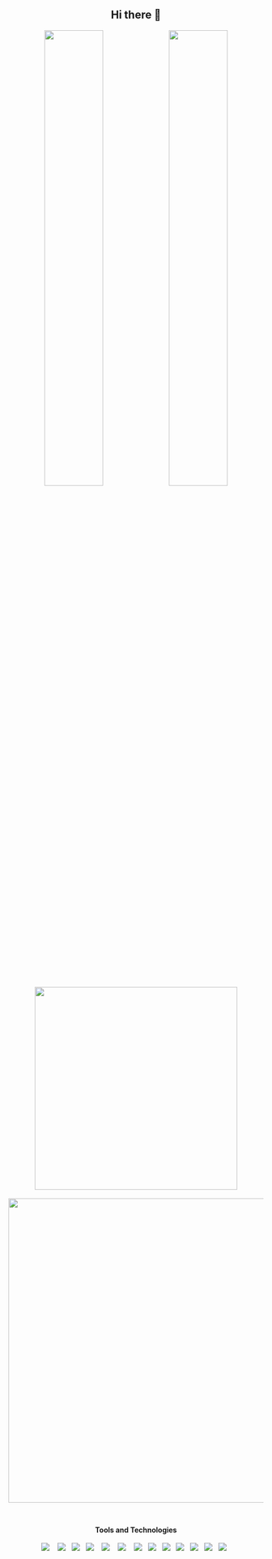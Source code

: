 <h2 align="center">
Hi there 👋
</h2>

<p align="center">
 <img width="48%" src="https://github-readme-stats.vercel.app/api?username=vikre&show_icons=true&theme=radical&count_private=true&custom_title=@vikre" /> 
 <img width="48%" src="https://github-readme-streak-stats.herokuapp.com/?user=vikre&theme=radical" />
</p>

<p align="center">
 <img width="400px" src="https://github-readme-stats.vercel.app/api/top-langs/?username=vikre&layout=compact&theme=radical&custom_title=Languages" /> 
 <br>
 <br>
 <img width="600px"src="https://activity-graph.herokuapp.com/graph?username=vikre&theme=redical">
</p>

<br>

<p align="center">
  <b>Tools and Technologies</b>
  <br>
  <br>
  <img src="https://img.shields.io/badge/HTML5-E34F26?style=for-the-badge&logo=html5&logoColor=white" />&nbsp;&nbsp;&nbsp;
  <img src="https://img.shields.io/badge/CSS3-1572B6?style=for-the-badge&logo=css3&logoColor=white" />&nbsp;&nbsp;  
   <img src="https://img.shields.io/badge/JavaScript-323330?style=for-the-badge&logo=javascript&logoColor=F7DF1E" />&nbsp;&nbsp;
  <img src="https://img.shields.io/badge/Node.js-339933?style=for-the-badge&logo=nodedotjs&logoColor=white" />&nbsp;&nbsp;&nbsp;
  <img src="https://img.shields.io/badge/Express.js-000000?style=for-the-badge&logo=express&logoColor=white" />&nbsp;&nbsp;&nbsp;
  <img src="https://img.shields.io/badge/React-20232A?style=for-the-badge&logo=react&logoColor=61DAFB" />&nbsp;&nbsp;&nbsp;
  <img src="https://img.shields.io/badge/Java-ED8B00?style=for-the-badge&logo=java&logoColor=white" />&nbsp;&nbsp;
  <img src="https://img.shields.io/badge/npm-CB3837?style=for-the-badge&logo=npm&logoColor=white" />&nbsp;&nbsp;
  <img src="https://img.shields.io/badge/Git-F05032?style=for-the-badge&logo=git&logoColor=white" />&nbsp;&nbsp;
  <img src="https://img.shields.io/badge/GitHub-100000?style=for-the-badge&logo=github&logoColor=white" />&nbsp;&nbsp; 
  <img src="https://img.shields.io/badge/Markdown-000000?style=for-the-badge&logo=markdown&logoColor=white" />&nbsp;&nbsp; 
  <img src="https://img.shields.io/badge/Notion-000000?style=for-the-badge&logo=notion&logoColor=white" />&nbsp;&nbsp; 
  <img src="https://img.shields.io/badge/Google%20Analytics-E37400?style=for-the-badge&logo=google%20analytics&logoColor=white" />&nbsp;&nbsp; 
</p>
 

<!--
**vikre/vikre** is a ✨ _special_ ✨ repository because its `README.md` (this file) appears on your GitHub profile.

Here are some ideas to get you started:

- 🔭 I’m currently working on ...
- 🌱 I’m currently learning ...
- 👯 I’m looking to collaborate on ...
- 🤔 I’m looking for help with ...
- 💬 Ask me about ...
- 📫 How to reach me: ...
- 😄 Pronouns: ...
- ⚡ Fun fact: ...
-->
